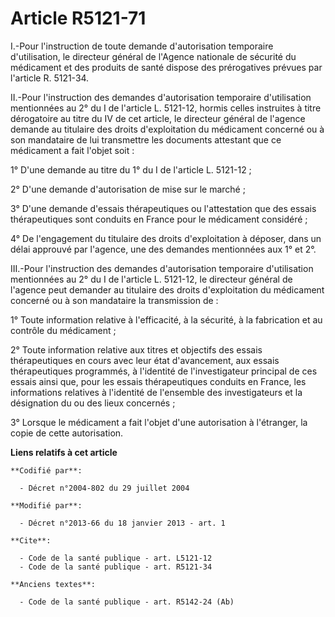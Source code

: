 # Article R5121-71

I.-Pour l'instruction de toute demande d'autorisation temporaire d'utilisation, le directeur général de l'Agence nationale de
sécurité du médicament et des produits de santé dispose des prérogatives prévues par l'article R. 5121-34. 

II.-Pour l'instruction des demandes d'autorisation temporaire d'utilisation mentionnées au 2° du I de l'article L. 5121-12,
hormis celles instruites à titre dérogatoire au titre du IV de cet article, le directeur général de l'agence demande au
titulaire des droits d'exploitation du médicament concerné ou à son mandataire de lui transmettre les documents attestant que
ce médicament a fait l'objet soit : 

1° D'une demande au titre du 1° du I de l'article L. 5121-12 ; 

2° D'une demande d'autorisation de mise sur le marché ; 

3° D'une demande d'essais thérapeutiques ou l'attestation que des essais thérapeutiques sont conduits en France pour le
médicament considéré ; 

4° De l'engagement du titulaire des droits d'exploitation à déposer, dans un délai approuvé par l'agence, une des demandes
mentionnées aux 1° et 2°. 

III.-Pour l'instruction des demandes d'autorisation temporaire d'utilisation mentionnées au 2° du I de l'article L. 5121-12,
le directeur général de l'agence peut demander au titulaire des droits d'exploitation du médicament concerné ou à son
mandataire la transmission de : 

1° Toute information relative à l'efficacité, à la sécurité, à la fabrication et au contrôle du médicament ; 

2° Toute information relative aux titres et objectifs des essais thérapeutiques en cours avec leur état d'avancement, aux
essais thérapeutiques programmés, à l'identité de l'investigateur principal de ces essais ainsi que, pour les essais
thérapeutiques conduits en France, les informations relatives à l'identité de l'ensemble des investigateurs et la désignation
du ou des lieux concernés ; 

3° Lorsque le médicament a fait l'objet d'une autorisation à l'étranger, la copie de cette autorisation.

**Liens relatifs à cet article**

	**Codifié par**:

	  - Décret n°2004-802 du 29 juillet 2004

	**Modifié par**:

	  - Décret n°2013-66 du 18 janvier 2013 - art. 1

	**Cite**:

	  - Code de la santé publique - art. L5121-12
	  - Code de la santé publique - art. R5121-34

	**Anciens textes**:

	  - Code de la santé publique - art. R5142-24 (Ab)
